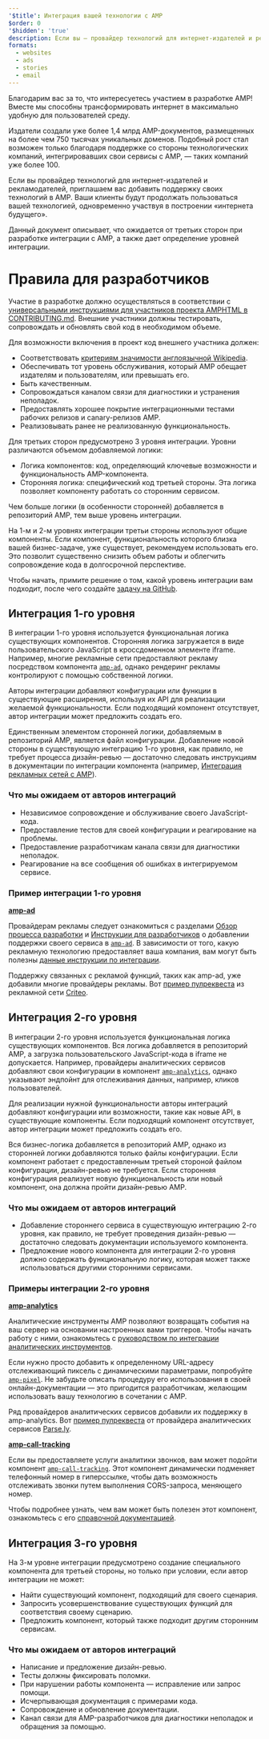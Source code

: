 ```yaml
---
'$title': Интеграция вашей технологии с AMP
$order: 0
'$hidden': 'true'
description: Если вы — провайдер технологий для интернет-издателей и рекламодателей, приглашаем вас добавить поддержку своих технологий в AMP, — это позволит вашим клиентам продолжать пользоваться вашей технологией, при этом...
formats:
  - websites
  - ads
  - stories
  - email
---
```


Благодарим вас за то, что интересуетесь участием в разработке AMP! Вместе мы способны трансформировать интернет в максимально удобную для пользователей среду.

Издатели создали уже более 1,4 млрд AMP-документов, размещенных на более чем 750 тысячах уникальных доменов. Подобный рост стал возможен только благодаря поддержке со стороны технологических компаний, интегрировавших свои сервисы с AMP, — таких компаний уже более 100.

Если вы провайдер технологий для интернет-издателей и рекламодателей, приглашаем вас добавить поддержку своих технологий в AMP. Ваши клиенты будут продолжать пользоваться вашей технологией, одновременно участвуя в построении «интернета будущего».

Данный документ описывает, что ожидается от третьих сторон при разработке интеграции с AMP, а также дает определение уровней интеграции.

# Правила для разработчиков

Участие в разработке должно осуществляться в соответствии с [универсальными инструкциями для участников проекта AMPHTML в CONTRIBUTING.md](https://github.com/ampproject/amphtml/blob/main/CONTRIBUTING.md). Внешние участники должны тестировать, сопровождать и обновлять свой код в необходимом объеме.

Для возможности включения в проект код внешнего участника должен:

- Соответствовать [критериям значимости англоязычной Wikipedia](https://en.wikipedia.org/wiki/Wikipedia:Notability).
- Обеспечивать тот уровень обслуживания, который AMP обещает издателям и пользователям, или превышать его.
- Быть качественным.
- Сопровождаться каналом связи для диагностики и устранения неполадок.
- Предоставлять хорошее покрытие интеграционными тестами рабочих релизов и canary-релизов AMP.
- Реализовывать ранее не реализованную функциональность.

Для третьих сторон предусмотрено 3 уровня интеграции. Уровни различаются объемом добавляемой логики:

- Логика компонентов: код, определяющий ключевые возможности и функциональность AMP-компонента.
- Сторонняя логика: специфический код третьей стороны. Эта логика позволяет компоненту работать со сторонним сервисом.

Чем больше логики (в особенности сторонней) добавляется в репозиторий AMP, тем выше уровень интеграции.

На 1-м и 2-м уровнях интеграции третьи стороны используют общие компоненты. Если компонент, функциональность которого близка вашей бизнес-задаче, уже существует, рекомендуем использовать его. Это позволит существенно снизить объем работы и облегчить сопровождение кода в долгосрочной перспективе.

Чтобы начать, примите решение о том, какой уровень интеграции вам подходит, после чего создайте [задачу на GitHub](https://github.com/ampproject/amphtml/issues/new).

## Интеграция 1-го уровня

В интеграции 1-го уровня используется функциональная логика существующих компонентов. Сторонняя логика загружается в виде пользовательского JavaScript в кроссдоменном элементе iframe. Например, многие рекламные сети предоставляют рекламу посредством компонента [`amp-ad`](../../../components/reference/amp-ad.md), однако рендеринг рекламы контролируют с помощью собственной логики.

Авторы интеграции добавляют конфигурации или функции в существующие расширения, используя их API для реализации желаемой функциональности. Если подходящий компонент отсутствует, автор интеграции может предложить создать его.

Единственным элементом сторонней логики, добавляемым в репозиторий AMP, является файл конфигурации. Добавление новой стороны в существующую интеграцию 1-го уровня, как правило, не требует процесса дизайн-ревью — достаточно следовать инструкциям в документации по интеграции компонента (например, [Интеграция рекламных сетей с AMP](https://github.com/ampproject/amphtml/blob/main/ads/README.md)).

### Что мы ожидаем от авторов интеграций

- Независимое сопровождение и обслуживание своего JavaScript-кода.
- Предоставление тестов для своей конфигурации и реагирование на проблемы.
- Предоставление разработчикам канала связи для диагностики неполадок.
- Реагирование на все сообщения об ошибках в интегрируемом сервисе.

### Пример интеграции 1-го уровня

[**amp-ad**](../../../components/reference/amp-ad.md)

Провайдерам рекламы следует ознакомиться с разделами [Обзор процесса разработки](https://github.com/ampproject/amphtml/tree/master/ads#overview) и [Инструкции для разработчиков](https://github.com/ampproject/amphtml/tree/master/ads#developer-guidelines-for-a-pull-request) о добавлении поддержки своего сервиса в [`amp-ad`](../../../components/reference/amp-ad.md). В зависимости от того, какую рекламную технологию предоставляет ваша компания, вам могут быть полезны [данные инструкции по интеграции](/content/amp-dev/documentation/guides-and-tutorials/contribute/vendor-contributions/ad-integration-guide.md?format=ads).

Поддержку связанных с рекламой функций, таких как amp-ad, уже добавили многие провайдеры рекламы. Вот [пример пулреквеста](https://github.com/ampproject/amphtml/pull/2299) из рекламной сети [Criteo](https://github.com/ampproject/amphtml/blob/main/ads/criteo.md).

## Интеграция 2-го уровня

В интеграции 2-го уровня используется функциональная логика существующих компонентов. Вся логика добавляется в репозиторий AMP, а загрузка пользовательского JavaScript-кода в iframe не допускается. Например, провайдеры аналитических сервисов добавляют свои конфигурации в компонент [`amp-analytics`](../../../components/reference/amp-analytics.md), однако указывают эндпойнт для отслеживания данных, например, кликов пользователей.

Для реализации нужной функциональности авторы интеграций добавляют конфигурации или возможности, такие как новые API, в существующие компоненты. Если подходящий компонент отсутствует, автор интеграции может предложить создать его.

Вся бизнес-логика добавляется в репозиторий AMP, однако из сторонней логики добавляются только файлы конфигурации. Если компонент работает с предоставленным третьей стороной файлом конфигурации, дизайн-ревью не требуется. Если сторонняя конфигурация реализует новую функциональность или новый компонент, она должна пройти дизайн-ревью AMP.

### Что мы ожидаем от авторов интеграций

- Добавление стороннего сервиса в существующую интеграцию 2-го уровня, как правило, не требует проведения дизайн-ревью — достаточно следовать документации используемого компонента.
- Предложение нового компонента для интеграции 2-го уровня должно содержать функциональную логику, которая может также использоваться другими сторонними сервисами.

### Примеры интеграции 2-го уровня

[**amp-analytics**](../../../components/reference/amp-analytics.md)

Аналитические инструменты AMP позволяют возвращать события на ваш сервер на основании настроенных вами триггеров. Чтобы начать работу с ними, ознакомьтесь с [руководством по интеграции аналитических инструментов](../../optimize-measure/configure-analytics/index.md).

Если нужно просто добавить к определенному URL-адресу отслеживающий пиксель с динамическими параметрами, попробуйте [`amp-pixel`](../../../components/reference/amp-pixel.md). Не забудьте описать процедуру его использования в своей онлайн-документации — это пригодится разработчикам, желающим использовать вашу технологию в сочетании с AMP.

Ряд провайдеров аналитических сервисов добавили их поддержку в amp-analytics. Вот [пример пулреквеста](https://github.com/ampproject/amphtml/pull/1595) от провайдера аналитических сервисов [Parse.ly](https://www.parsely.com/help/integration/google-amp/).

[**amp-call-tracking**](../../../components/reference/amp-call-tracking.md)

Если вы предоставляете услуги аналитики звонков, вам может подойти компонент [`amp-call-tracking`](../../../components/reference/amp-call-tracking.md). Этот компонент динамически подменяет телефонный номер в гиперссылке, чтобы дать возможность отслеживать звонки путем выполнения CORS-запроса, меняющего номер.

Чтобы подробнее узнать, чем вам может быть полезен этот компонент, ознакомьтесь с его [справочной документацией](../../../components/reference/amp-call-tracking.md).

## Интеграция 3-го уровня

На 3-м уровне интеграции предусмотрено создание специального компонента для третьей стороны, но только при условии, если автор интеграции не может:

- Найти существующий компонент, подходящий для своего сценария.
- Запросить усовершенствование существующих функций для соответствия своему сценарию.
- Предложить компонент, который также подходит другим сторонним сервисам.

### Что мы ожидаем от авторов интеграций

- Написание и предложение дизайн-ревью.
- Тесты должны фиксировать поломки.
- При нарушении работы компонента — исправление или запрос помощи.
- Исчерпывающая документация с примерами кода.
- Сопровождение и обновление документации.
- Канал связи для AMP-разработчиков для диагностики неполадок и обращения за помощью.
